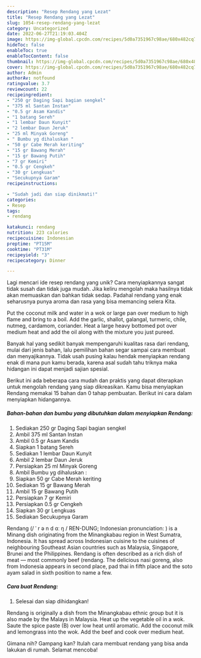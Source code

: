 ```yaml
---
description: "Resep Rendang yang Lezat"
title: "Resep Rendang yang Lezat"
slug: 1054-resep-rendang-yang-lezat
category: Uncategorized
date: 2022-06-27T21:19:03.404Z
image: https://img-global.cpcdn.com/recipes/5d0a7351967c98ae/680x482cq70/rendang-foto-resep-utama.jpg
hideToc: false
enableToc: true
enableTocContent: false
thumbnail: https://img-global.cpcdn.com/recipes/5d0a7351967c98ae/680x482cq70/rendang-foto-resep-utama.jpg
cover: https://img-global.cpcdn.com/recipes/5d0a7351967c98ae/680x482cq70/rendang-foto-resep-utama.jpg
author: Admin
authorAv: notfound
ratingvalue: 3.7
reviewcount: 22
recipeingredient:
- "250 gr Daging Sapi bagian sengkel"
- "375 ml Santan Instan"
- "0.5 gr Asam Kandis"
- "1 batang Sereh"
- "1 lembar Daun Kunyit"
- "2 lembar Daun Jeruk"
- "25 ml Minyak Goreng"
- " Bumbu yg dihaluskan "
- "50 gr Cabe Merah keriting"
- "15 gr Bawang Merah"
- "15 gr Bawang Putih"
- "7 gr Kemiri"
- "0.5 gr Cengkeh"
- "30 gr Lengkuas"
- "Secukupnya Garam"
recipeinstructions:

- "Sudah jadi dan siap dinikmati!"
categories:
- Resep
tags:
- rendang

katakunci: rendang 
nutrition: 223 calories
recipecuisine: Indonesian
preptime: "PT15M"
cooktime: "PT31M"
recipeyield: "3"
recipecategory: Dinner

---
```





Lagi mencari ide resep rendang yang unik? Cara menyiapkannya sangat tidak susah dan tidak juga mudah. Jika keliru mengolah maka hasilnya tidak akan memuaskan dan bahkan tidak sedap. Padahal rendang yang enak seharusnya punya aroma dan rasa yang bisa memancing selera Kita.





Put the coconut milk and water in a wok or large pan over medium to high flame and bring to a boil. Add the garlic, shallot, galangal, turmeric, chile, nutmeg, cardamom, coriander. Heat a large heavy bottomed pot over medium heat and add the oil along with the mixture you just pureed.

Banyak hal yang sedikit banyak mempengaruhi kualitas rasa dari rendang, mulai dari jenis bahan, lalu pemilihan bahan segar sampai cara membuat dan menyajikannya. Tidak usah pusing kalau hendak menyiapkan rendang enak di mana pun kamu berada, karena asal sudah tahu triknya maka hidangan ini dapat menjadi sajian spesial.






Berikut ini ada beberapa cara mudah dan praktis yang dapat diterapkan untuk mengolah rendang yang siap dikreasikan. Kamu bisa menyiapkan Rendang memakai 15 bahan dan 0 tahap pembuatan. Berikut ini cara dalam menyiapkan hidangannya.

<!--inarticleads1-->

##### Bahan-bahan dan bumbu yang dibutuhkan dalam menyiapkan Rendang:

1. Sediakan 250 gr Daging Sapi bagian sengkel
1. Ambil 375 ml Santan Instan
1. Ambil 0.5 gr Asam Kandis
1. Siapkan 1 batang Sereh
1. Sediakan 1 lembar Daun Kunyit
1. Ambil 2 lembar Daun Jeruk
1. Persiapkan 25 ml Minyak Goreng
1. Ambil  Bumbu yg dihaluskan :
1. Siapkan 50 gr Cabe Merah keriting
1. Sediakan 15 gr Bawang Merah
1. Ambil 15 gr Bawang Putih
1. Persiapkan 7 gr Kemiri
1. Persiapkan 0.5 gr Cengkeh
1. Siapkan 30 gr Lengkuas
1. Sediakan Secukupnya Garam


Rendang (/ ˈ r ə n d ɑː ŋ / REN-DUNG; Indonesian pronunciation: ) is a Minang dish originating from the Minangkabau region in West Sumatra, Indonesia. It has spread across Indonesian cuisine to the cuisines of neighbouring Southeast Asian countries such as Malaysia, Singapore, Brunei and the Philippines. Rendang is often described as a rich dish of meat — most commonly beef (rendang. The delicious nasi goreng, also from Indonesia appears in second place, pad thai in fifth place and the soto ayam salad in sixth position to name a few. 

<!--inarticleads2-->

##### Cara buat Rendang:


1. Selesai dan siap dihidangkan!

Rendang is originally a dish from the Minangkabau ethnic group but it is also made by the Malays in Malaysia. Heat up the vegetable oil in a wok. Saute the spice paste (B) over low heat until aromatic. Add the coconut milk and lemongrass into the wok. Add the beef and cook over medium heat. 

Gimana nih? Gampang kan? Itulah cara membuat rendang yang bisa anda lakukan di rumah. Selamat mencoba!
